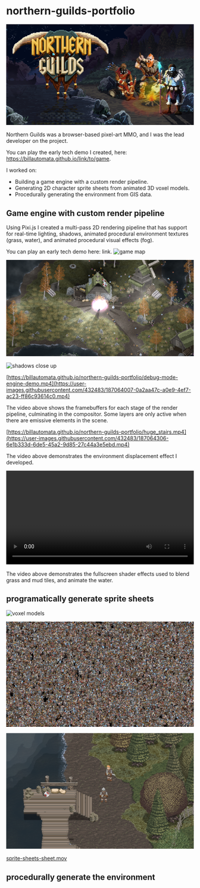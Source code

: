 # northern-guilds-portfolio
![title image](./ng-poster.png)

Northern Guilds was a browser-based pixel-art MMO, and I was the lead developer on the project.  

You can play the early tech demo I created, here: https://billautomata.github.io/link/to/game.

I worked on:
* Building a game engine with a custom render pipeline.
* Generating 2D character sprite sheets from animated 3D voxel models.
* Procedurally generating the environment from GIS data.

## Game engine with custom render pipeline
Using Pixi.js I created a multi-pass 2D rendering pipeline that has support for real-time lighting, shadows, animated procedural environment textures (grass, water), and animated procedural visual effects (fog).

You can play an early tech demo here: link.
![game map](./demo-village.png)

![shadows zoomed out](./shadows%20engine.png)

![shadows close up](./close-up-shadows-engine.png)

[https://billautomata.github.io/northern-guilds-portfolio/debug-mode-engine-demo.mp4](https://user-images.githubusercontent.com/432483/187064007-0a2aa47c-a0e9-4ef7-ac23-ff86c93614c0.mp4)

The video above shows the framebuffers for each stage of the render pipeline, culminating in the compositor.  Some layers are only active when there are emissive elements in the scene.

[https://billautomata.github.io/northern-guilds-portfolio/huge_stairs.mp4](https://user-images.githubusercontent.com/432483/187064306-6e1b333d-6de5-45a2-9d85-27c44a3e5ebd.mp4)

The video above demonstrates the environment displacement effect I developed.

<video src="https://user-images.githubusercontent.com/432483/187026682-13a5df97-d184-43fc-9c06-976977f42053.mp4" width="100%"></video>

The video above demonstrates the fullscreen shader effects used to blend grass and mud tiles, and animate the water.

## programatically generate sprite sheets
![voxel models](./output-combined.png)

![many characters wallpaper](./many-characters-wallpaper.jpg)

![in game screenshot](./in-game-screenshot.png)

[sprite-sheets-sheet.mov](https://user-images.githubusercontent.com/432483/187065665-715638ea-ad4c-4076-a5c7-d459f5a0ba4b.mov)

## procedurally generate the environment




